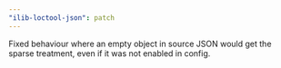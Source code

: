 ```yaml
---
"ilib-loctool-json": patch
---
```


Fixed behaviour where an empty object in source JSON would get the sparse treatment, even if it was not enabled in config.
